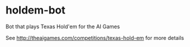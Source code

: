 # holdem-bot
Bot that plays Texas Hold'em for the AI Games

See http://theaigames.com/competitions/texas-hold-em for more details